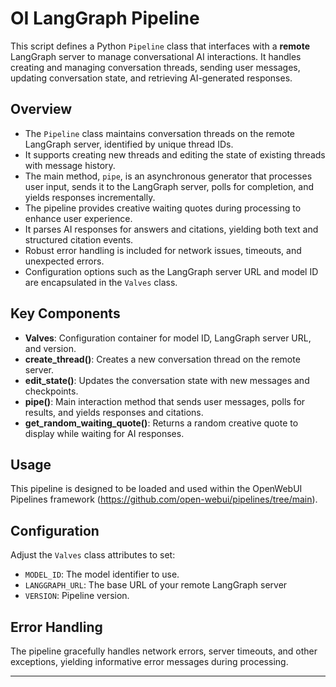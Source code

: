 # OI LangGraph Pipeline

This script defines a Python `Pipeline` class that interfaces with a **remote** LangGraph server to manage conversational AI interactions. It handles creating and managing conversation threads, sending user messages, updating conversation state, and retrieving AI-generated responses.

## Overview

- The `Pipeline` class maintains conversation threads on the remote LangGraph server, identified by unique thread IDs.
- It supports creating new threads and editing the state of existing threads with message history.
- The main method, `pipe`, is an asynchronous generator that processes user input, sends it to the LangGraph server, polls for completion, and yields responses incrementally.
- The pipeline provides creative waiting quotes during processing to enhance user experience.
- It parses AI responses for answers and citations, yielding both text and structured citation events.
- Robust error handling is included for network issues, timeouts, and unexpected errors.
- Configuration options such as the LangGraph server URL and model ID are encapsulated in the `Valves` class.

## Key Components

- **Valves**: Configuration container for model ID, LangGraph server URL, and version.
- **create_thread()**: Creates a new conversation thread on the remote server.
- **edit_state()**: Updates the conversation state with new messages and checkpoints.
- **pipe()**: Main interaction method that sends user messages, polls for results, and yields responses and citations.
- **get_random_waiting_quote()**: Returns a random creative quote to display while waiting for AI responses.

## Usage

This pipeline is designed to be loaded and used within the OpenWebUI Pipelines framework (https://github.com/open-webui/pipelines/tree/main).

## Configuration

Adjust the `Valves` class attributes to set:

- `MODEL_ID`: The model identifier to use.
- `LANGGRAPH_URL`: The base URL of your remote LangGraph server
- `VERSION`: Pipeline version.

## Error Handling

The pipeline gracefully handles network errors, server timeouts, and other exceptions, yielding informative error messages during processing.

---
